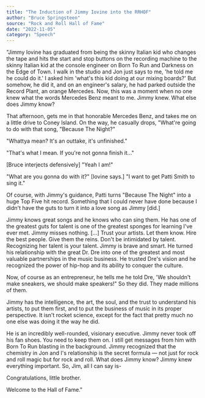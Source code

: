```yaml
---
title: "The Induction of Jimmy Iovine into the RRHOF"
author: "Bruce Springsteen"
source: "Rock and Roll Hall of Fame"
date: "2022-11-05"
category: "Speech"
---
```


"Jimmy Iovine has graduated from being the skinny Italian kid who changes the tape and hits the start and stop buttons on the recording machine to the skinny Italian kid at the console engineer on Born To Run and Darkness on the Edge of Town. I walk in the studio and Jon just says to me, 'he told me he could do it.' I asked him 'what's this kid doing at our mixing boards?' But somehow, he did it, and on an engineer's salary, he had parked outside the Record Plant, an orange Mercedes. Now, this was a moment when no one knew what the words Mercedes Benz meant to me. Jimmy knew. What else does Jimmy know?

That afternoon, gets me in that honorable Mercedes Benz, and takes me on a little drive to Coney Island. On the way, he casually drops, "What're going to do with that song, "Because The Night?"

"Whattya mean? It's an outtake, it's unfinished."

"That's what I mean. If you're not gonna finish it..."

[Bruce interjects defensively] "Yeah I am!"

"What are you gonna do with it?" [Iovine says.] "I want to get Patti Smith to sing it."

Of course, with Jimmy's guidance, Patti turns "Because The Night" into a huge Top Five hit record. Something that I could never have done because I didn't have the guts to turn it into a love song as Jimmy [did.]

Jimmy knows great songs and he knows who can sing them. He has one of the greatest guts for talent is one of the greatest sponges for learning I've ever met. Jimmy misses nothing. [...] Trust your artists. Let them know. Hire the best people. Give them the reins. Don't be intimidated by talent. Recognizing her talent is your talent. Jimmy is brave and smart. He turned his relationship with the great Dr. Dre into one of the greatest and most valuable partnerships in the music business. He trusted Dre's vision and he recognized the power of hip-hop and its ability to conquer the culture.

Now, of course as an entrepreneur, he tells me he told Dre, 'We shouldn't make sneakers, we should make speakers!" So they did. They made millions of them.

Jimmy has the intelligence, the art, the soul, and the trust to understand his artists, to put them first, and to put the business of music in its proper perspective. It isn't rocket science, except for the fact that pretty much no one else was doing it the way he did.

He is an incredibly well-rounded, visionary executive. Jimmy never took off his fan shoes. You need to keep them on. I still get messages from him with Born To Run blasting in the background. Jimmy recognized that the chemistry in Jon and I's relationship is the secret formula — not just for rock and roll magic but for rock and roll. What does Jimmy know? Jimmy knew everything important. So, Jim, all I can say is-

Congratulations, little brother.

Welcome to the Hall of Fame."
